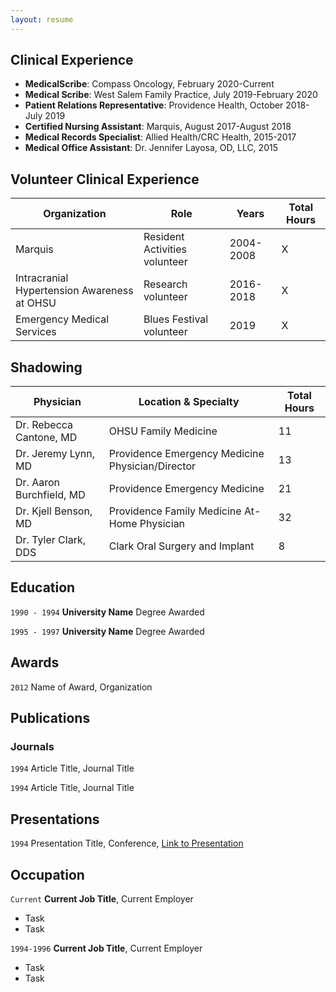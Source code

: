 ```yaml
---
layout: resume
---
```

## Clinical Experience

- **MedicalScribe**: Compass Oncology, February 2020-Current
- **Medical Scribe**: West Salem Family Practice, July 2019-February 2020
- **Patient Relations Representative**: Providence Health, October 2018- July 2019 
- **Certified Nursing Assistant**: Marquis, August 2017-August 2018
- **Medical Records Specialist**: Allied Health/CRC Health, 2015-2017
- **Medical Office Assistant**: Dr. Jennifer Layosa, OD, LLC, 2015

## Volunteer Clinical Experience

Organization | Role | Years | Total Hours 
--|--|--|--
Marquis | Resident Activities volunteer | 2004-2008 | X
Intracranial Hypertension Awareness at OHSU | Research volunteer |  2016-2018 | X
Emergency Medical Services | Blues Festival volunteer | 2019 | X


## Shadowing

Physician | Location & Specialty | Total Hours
--|--|--
Dr. Rebecca Cantone, MD | OHSU Family Medicine | 11 
Dr. Jeremy Lynn, MD | Providence Emergency Medicine Physician/Director | 13 
Dr. Aaron Burchfield, MD | Providence Emergency Medicine | 21 
Dr. Kjell Benson, MD | Providence Family Medicine At-Home Physician | 32 
Dr. Tyler Clark, DDS | Clark Oral Surgery and Implant | 8 

## Education

`1990 - 1994`
__University Name__
Degree Awarded

`1995 - 1997`
__University Name__
Degree Awarded 

## Awards

`2012`
Name of Award, Organization 

## Publications

<!-- A list is also available [online](https://scholar.google.co.uk/citations?user=LTOTl0YAAAAJ) -->

### Journals

`1994`
Article Title, Journal Title

`1994`
Article Title, Journal Title


## Presentations

`1994`
Presentation Title, Conference, <a href="https://MyWebsite.tld/presentation1">Link to Presentation</a>


## Occupation

`Current`
__Current Job Title__, Current Employer 

- Task
- Task

`1994-1996`
__Current Job Title__, Current Employer 

- Task
- Task



<!-- ### Footer

Last updated: May 2013 -->


